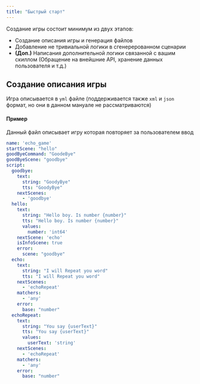 ```yaml
---
title: "Быстрый старт"
---
```


Создание игры состоит минимум из двух этапов:

* Создание описания игры и генерация файлов
* Добавление не тривиальной логики в сгенерерованном сценарии
* **(Доп.)** Написания дополнительной логики связанной с вашим скиллом (Обращение на внейшние API, хранение данных пользователя и т.д.)

## Создание описания игры
Игра описывается в `yml` файле (поддерживается также `xml` и `json` формат, но они в данном мануале не рассматриваются)

#### Пример
Данный файл описывает игру которая повторяет за пользователем ввод
```yaml
name: 'echo_game'
startScene: "hello"
goodByeCommand: "GoodeBye"
goodByeScene: "goodbye"
script:
  goodbye:
    text:
      string: "GoodyBye"
      tts: "GoodyBye"
    nextScenes:
      - 'goodbye'
  hello:
    text:
      string: "Hello boy. Is number {number}"
      tts: "Hello boy. Is number {number}"
      values:
        number: 'int64'
    nextScene: 'echo'
    isInfoScene: true
    error:
      scene: "goodbye"
  echo:
    text:
      string: "I will Repeat you word"
      tts: "I will Repeat you word"
    nextScenes:
      - 'echoRepeat'
    matchers:
      - 'any'
    error:
      base: "number"
  echoRepeat:
    text:
      string: "You say {userText}"
      tts: "You say {userText}"
      values:
        userText: 'string'
    nextScenes:
      - 'echoRepeat'
    matchers:
      - 'any'
    error:
      base: "number"
```
